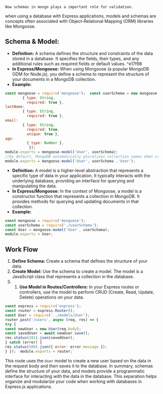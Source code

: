 	Now schemas in mongo plays a important role for validation.   
when using a database with Express applications, models and schemas are concepts often associated with Object-Relational Mapping (ORM) libraries like Mongoose.

## Schema & Model:

- **Definition:** A schema defines the structure and constraints of the data stored in a database. It specifies the fields, their types, and any additional rules such as required fields or default values. ^e17f98
- **In Express/Mongoose:** When using Mongoose (a popular MongoDB ODM for Node.js), you define a schema to represent the structure of your documents in a MongoDB collection.
- **Example:**
  
```js
const mongoose = require('mongoose');  const userSchema = new mongoose.Schema({   firstName: 
		{ type: String,
		  required: true },
lastName: 
		{ type: String,
		  required: true },
email: 
		{ type: String,
		  required: true,
		  unique: true },
age: 
		  { type: Number },
		   });
module.exports = mongoose.model('User', userSchema);
//by default, MongoDB automatically pluralizes collection names when creating them based on the names of Mongoose models. This behavior is part of the Mongoose model naming conventions.We can avoid this by andding our collection name at last once again.
module.exports = mongoose.model('User', userSchema ,'User');
```

- **Definition:** A model is a higher-level abstraction that represents a specific type of data in your application. It typically interacts with the underlying database, providing an interface for querying and manipulating the data.
- **In Express/Mongoose:** In the context of Mongoose, a model is a constructor function that represents a collection in MongoDB. It provides methods for querying and updating documents in that collection.
- **Example:**
    
```js   
const mongoose = require('mongoose'); 
const userSchema = require('./userSchema');
const User = mongoose.model('User', userSchema);
module.exports = User;
```

## Work Flow

1. **Define Schema:** Create a schema that defines the structure of your data.
2. **Create Model:** Use the schema to create a model. The model is a JavaScript class that represents a collection in the database.
3. 1. **Use Model in Routes/Controllers:** In your Express routes or controllers, use the model to perform CRUD (Create, Read, Update, Delete) operations on your data.

```js
const express = require('express'); 
const router = express.Router();
const User = require('../models/User'); 
router.post('/users', async (req, res) => { 
try {     
const newUser = new User(req.body);
const savedUser = await newUser.save();
res.status(201).json(savedUser); 
} catch (error) { 
res.status(500).json({ error: error.message });  
} });  module.exports = router;`
```

This route uses the `User` model to create a new user based on the data in the request body and then saves it to the database.
In summary, schemas define the structure of your data, and models provide a programmatic interface for interacting with the data in the database. This separation helps organize and modularize your code when working with databases in Express.js applications.

